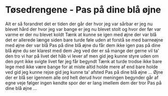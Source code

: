 # Tøsedrengene - Pas på dine blå øjne


Alt er så forandret det er tiden der går
der hvor jeg var sårbar er jeg nu blevet hård
der hvor jeg var bange er jeg nu blevet stolt
og hvor der før var varme er der nu blevet koldt
Tænk at kunne se igen med øjne der var blå
det er allerede længe siden
bare turde føle uden at forstå
se med barneøjne med øjne der var blå
Pas på dine blå øjne du får dem ikke igen
pas på dine blå øjne du ser klarest med dem
Jeg ved der er så mange der gerne vil ta'
den tro vi har på livet det håb vi lever af
men gid jeg kunne styre uden om den pynt
ikke svigte livet før jeg får begyndt
Tænk at turde trodse ikke bare lege med
ikke være bange for at miste
altid holde mere af end bare holde ved
gid jeg kunne rejse gid jeg kunne ta' afsted
Pas på dine blå øjne …
Øjne der er blå ser igennem alle ord
helt derud hvor meningen begynder
går af egne veje følger ingen kendte spor
der er lang imellem dem der tror
Pas på dine blå øjne …

